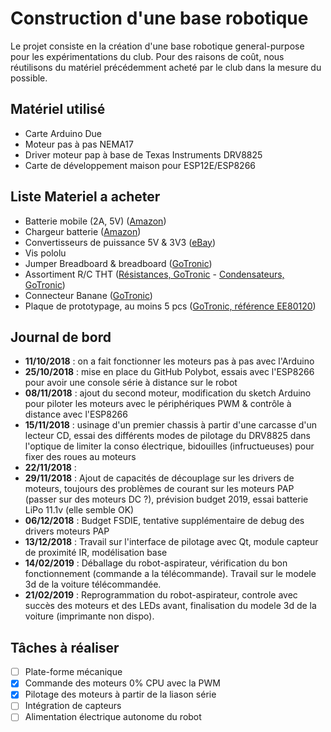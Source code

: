 # Construction d'une base robotique

Le projet consiste en la création d'une base robotique general-purpose pour les expérimentations du club. Pour des raisons de coût, nous réutilisons du matériel précédemment acheté par le club dans la mesure du possible.

## Matériel utilisé

 * Carte Arduino Due
 * Moteur pas à pas NEMA17
 * Driver moteur pap à base de Texas Instruments DRV8825
 * Carte de développement maison pour ESP12E/ESP8266
 
## Liste Materiel a acheter
- Batterie mobile (2A, 5V) ([Amazon](https://www.amazon.fr/AUKEY-Batterie-Power-Bank-Lightning-Samsung-S8/dp/B017KCFUZA/ref=sr_1_6?ie=UTF8&qid=1543504031&sr=8-6&keywords=batterie+usb))
- Chargeur batterie ([Amazon](https://www.amazon.fr/dp/B07C91WFJG/ref=twister_B07D2BVN4T?_encoding=UTF8&th=1))
- Convertisseurs de puissance 5V & 3V3 ([eBay](https://www.ebay.fr/itm/LM2596S-LM2596-Step-down-Regulateur-de-tension-reglable-5V-12V-24V-1235A/183478544621?_trkparms=aid%3D555017%26algo%3DPL.CASSINI%26ao%3D1%26asc%3D20180221161529%26meid%3Dc51a7cd6ebeb478390f2a8aee46a99c6%26pid%3D100506%26rk%3D1%26rkt%3D1%26%26itm%3D183478544621&_trksid=p2045573.c100506.m3226))
- Vis pololu
- Jumper Breadboard & breadboard ([GoTronic](https://www.gotronic.fr/art-kit-plaque-de-montage-sd80a-25864.htm))
- Assortiment R/C THT ([Résistances, GoTronic](https://www.gotronic.fr/art-assortiment-de-1000-resistances-1-4w-2615.htm) - [Condensateurs, GoTronic](https://www.gotronic.fr/art-assortiment-de-condensateurs-chimiques-3162.htm))
- Connecteur Banane ([GoTronic](https://www.gotronic.fr/art-douille-banane-3266n-15399.htm))
- Plaque de prototypage, au moins 5 pcs ([GoTronic, référence EE80120](https://www.gotronic.fr/cat-plaques-d-essais-1472.htm))
 
## Journal de bord

 * **11/10/2018** : on a fait fonctionner les moteurs pas à pas avec l'Arduino
 * **25/10/2018** : mise en place du GitHub Polybot, essais avec l'ESP8266 pour avoir une console série à distance sur le robot
 * **08/11/2018** : ajout du second moteur, modification du sketch Arduino pour piloter les moteurs avec le périphériques PWM & contrôle à distance avec l'ESP8266
 * **15/11/2018** : usinage d'un premier chassis à partir d'une carcasse d'un lecteur CD, essai des différents modes de pilotage du DRV8825 dans l'optique de limiter la conso électrique, bidouilles (infructueuses) pour fixer des roues au moteurs
 * **22/11/2018** : 
 * **29/11/2018** : Ajout de capacités de découplage sur les drivers de moteurs, toujours des problèmes de courant sur les moteurs PAP (passer sur des moteurs DC ?), prévision budget 2019, essai batterie LiPo 11.1v (elle semble OK)
 * **06/12/2018** : Budget FSDIE, tentative supplémentaire de debug des drivers moteurs PAP
 * **13/12/2018** : Travail sur l'interface de pilotage avec Qt, module capteur de proximité IR, modélisation base
 * **14/02/2019** : Déballage du robot-aspirateur, vérification du bon fonctionnement (commande a la télécommande). Travail sur le modele 3d de la voiture télécommandée.
 * **21/02/2019** : Reprogrammation du robot-aspirateur, controle avec succès des moteurs et des LEDs avant, finalisation du modele 3d de la voiture (imprimante non dispo).
 

## Tâches à réaliser

 * [ ] Plate-forme mécanique
 * [x] Commande des moteurs 0% CPU avec la PWM
 * [x] Pilotage des moteurs à partir de la liason série
 * [ ] Intégration de capteurs
 * [ ] Alimentation électrique autonome du robot
